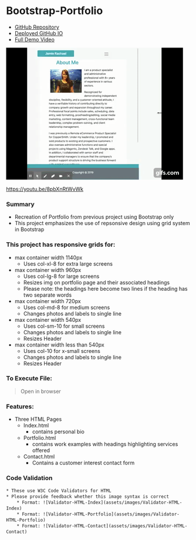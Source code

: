 # Bootstrap-Portfolio

* [GitHub Repository](https://github.com/jamierachael/Bootstrap-Portfolio)
* [Deployed GitHub IO](https://jamierachael.github.io/Bootstrap-Portfolio/)
* [Full Demo Video](https://drive.google.com/file/d/1Jq9obaiLVqnFwOI1yDCwhpeddh-4nzgg/view)

![Bootstrap-Portfolio Demo](assets/demo/demo.gif)

https://youtu.be/8pbXnRtWvWk

### Summary
* Recreation of Portfolio from previous project using Bootstrap only
* This project emphasizes the use of repsonsive design using grid system in Bootstrap

### This project has responsive grids for:
* max container width 1140px
    * Uses col-xl-8 for extra large screens
* max container width 960px 
    * Uses col-lg-8 for large screens
    * Resizes img on portfolio page and their associated headings
    * Please note: the headings here become two lines if the heading has two separate words
* max container width 720px
    * Uses col-md-8 for medium screens
    * Changes photos and labels to single line
 * max container width 540px
    * Uses col-sm-10 for small screens
    * Changes photos and labels to single line
    * Resizes Header
* max container width less than 540px
    * Uses col-10 for x-small screens
    * Changes photos and labels to single line
    * Resizes Header

### To Execute File:
> Open in browser

### Features: 
* Three HTML Pages
    * Index.html
        * contains personal bio
    * Portfolio.html 
        * contains work examples with headings highlighting services offered
    * Contact.html
        * Contains a customer interest contact form

### Code Validation 
    * These use W3C Code Validators for HTML
    * Please provide feedback whether this image syntax is correct
        * Format: ![Validator-HTML-Index](assets/images/Validator-HTML-Index)
        * Format: ![Validator-HTML-Portfolio](assets/images/Validator-HTML-Portfolio)
        * Format: ![Validator-HTML-Contact](assets/images/Validator-HTML-Contact)








